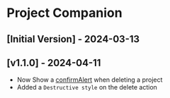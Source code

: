 # Project Companion

## [Initial Version] - 2024-03-13

## [v1.1.0] - 2024-04-11

- Now Show a [confirmAlert](https://developers.raycast.com/api-reference/feedback/alert?q=confirmAlert) when deleting a project
- Added a `Destructive style` on the delete action